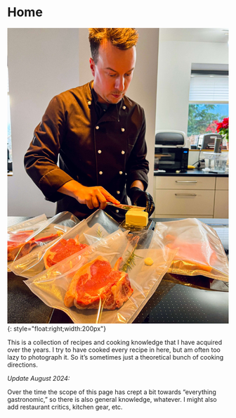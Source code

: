 # Home

![Me in a chef's vest filling several sous vide bags](./adrians-cooking.jpg){: style="float:right;width:200px"}

This is a collection of recipes and cooking knowledge that I have acquired over the years. I try to have cooked every
    recipe in here, but am often too lazy to photograph it. So it’s sometimes just a theoretical bunch of cooking directions.

_Update August 2024:_

Over the time the scope of this page has crept a bit towards “everything gastronomic,” so there is also general knowledge,
whatever. I might also add restaurant critics, kitchen gear, etc.
